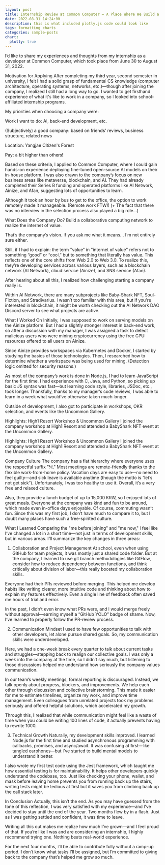 ```yaml
---
layout: post
title: Internship Review at Common Computer – A Place Where We Build a Valuable Internet
date: 2022-08-31 14:24:00
description: this is what included plotly.js code could look like
tags: formatting charts
categories: sample-posts
chart:
  plotly: true
---
```


I’d like to share my experiences and thoughts from my internship as a developer at Common Computer, which took place from June 30 to August 31, 2022.

Motivation for Applying
After completing my third year, second semester in university, I felt I had a solid grasp of fundamental CS knowledge (computer architecture, operating systems, networks, etc.)—though after joining the company, I realized I still had a long way to go. I wanted to get firsthand experience of what it's like to work in a company, so I looked into school-affiliated internship programs.

My priorities when choosing a company were:

Work I want to do: AI, back-end development, etc.

(Subjectively) a good company: based on friends’ reviews, business structure, related news

Location: Yangjae Citizen's Forest

Pay: a bit higher than others!

Based on these criteria, I applied to Common Computer, where I could gain hands-on experience deploying fine-tuned open-source AI models on their in-house platform. I was also drawn to the company’s focus on new business areas like metaverse, blockchain, and AI. They had already completed their Series B funding and operated platforms like AI Network, Ainize, and Afan, suggesting lots of opportunities to learn.

Although it took an hour by bus to get to the office, the option to work remotely made it manageable. (Remote work FTW!)
(+ The fact that there was no interview in the selection process also played a big role...)

What Does the Company Do?
Build a collaborative computing network to realize the internet of value.

That’s the company’s vision. If you ask me what it means… I’m not entirely sure either.

Still, if I had to explain: the term "value" in "internet of value" refers not to something “good” or “cool,” but to something that literally has value. This reflects one of the core shifts from Web 2.0 to Web 3.0. To realize this, they’re developing services across various layers, such as a blockchain network (AI Network), cloud service (Ainize), and SNS service (Afan).

After hearing about all this, I realized how challenging starting a company really is.

Within AI Network, there are many subprojects like Baby-Shark NFT, Soul-Fiction, and Stradivarius. I wasn’t too familiar with this area, but if you're interested in blockchain, it might be worth checking out the AI Network DAO Discord server to see what projects are active.

What I Worked On
Initially, I was supposed to work on serving models on the Ainize platform. But I had a slightly stronger interest in back-end work, so after a discussion with my manager, I was assigned a task to detect malicious users who were mining cryptocurrency using the free GPU resources offered to all users on Ainize.

Since Ainize provides workspaces via Kubernetes and Docker, I started by studying the basics of those technologies. Then, I researched how to determine whether a workspace was being used for mining. (Detection logic omitted for security reasons.)

As most of the company’s work is done in Node.js, I had to learn JavaScript for the first time. I had experience with C, Java, and Python, so picking up basic JS syntax was fast—but learning code style, libraries, JSDoc, etc., took longer. Thankfully, thanks to my manager’s code reviews, I was able to learn in a week what would’ve otherwise taken much longer.

Outside of development, I also got to participate in workshops, OKR selection, and events like the Uncommon Gallery.

Highlights: High1 Resort Workshop & Uncommon Gallery
I joined the company workshop at High1 Resort and attended a BabyShark NFT event at the Uncommon Gallery.

Highlights: High1 Resort Workshop & Uncommon Gallery
I joined the company workshop at High1 Resort and attended a BabyShark NFT event at the Uncommon Gallery.

Company Culture
The company has a flat hierarchy where everyone uses the respectful suffix "님." Most meetings are remote-friendly thanks to the flexible work-from-home policy. Vacation days are easy to use—no need to feel guilty—and sick leave is available anytime (though the motto is “let’s not get sick”). Unfortunately, I was too healthy to use it. Overall, it’s a very free and relaxed culture.

Also, they provide a lunch budget of up to 15,000 KRW, so I enjoyed lots of great meals. Everyone at the company was kind and fun to be around, which made even in-office days enjoyable. Of course, commuting wasn’t fun. Since this was my first job, I don’t have much to compare it to, but I doubt many places have such a free-spirited culture.

What I Learned
Comparing the "me before joining" and "me now," I feel like I’ve changed a lot in a short time—not just in terms of development skills, but in various areas. I’ll summarize the key changes in three areas:

1. Collaboration and Project Management
   At school, even when using GitHub for team projects, it was mostly just a shared code folder. But at the company, I learned to use git branch methodologies like GitFlow, consider how to reduce dependency between functions, and think critically about division of labor—this really boosted my collaboration skills.

Everyone had their PRs reviewed before merging. This helped me develop habits like writing clearer, more intuitive code and thinking about how to explain my features effectively. Even a single line of feedback often saved me hours of trial and error.

In the past, I didn’t even know what PRs were, and I would merge freely without approval—earning myself a “GitHub YOLO” badge of shame. Now, I’ve learned to properly follow the PR-review process.

2. Communication Mindset
   I used to have few opportunities to talk with other developers, let alone pursue shared goals. So, my communication skills were underdeveloped.

Here, we had a one-week break every quarter to talk about current tasks and struggles—stepping back to realign our collective goals. I was only a week into the company at the time, so I didn’t say much, but listening to those discussions helped me understand how seriously the company values communication.

In our team’s weekly meetings, formal reporting is discouraged. Instead, we talk openly about progress, blockers, and improvements. We help each other through discussion and collective brainstorming. This made it easier for me to estimate timelines, organize my work, and improve time management. Even colleagues from unrelated projects took my problems seriously and offered helpful solutions, which accelerated my growth.

Through this, I realized that while communication might feel like a waste of time when you could be writing 100 lines of code, it actually prevents having to rewrite 1000.

3. Technical Growth
   Naturally, my development skills improved. I learned Node.js for the first time and studied asynchronous programming with callbacks, promises, and async/await. It was confusing at first—like tangled earphones—but I’ve started to build mental models to understand it better.

I also wrote my first test code using the Jest framework, which taught me how essential testing is for maintainability. It helps other developers quickly understand the codebase, too. Just like checking your phone, wallet, and mask before leaving home prevents you from running back up the stairs, writing tests might be tedious at first but it saves you from climbing back up the call stack later.

In Conclusion
Actually, this isn’t the end. As you may have guessed from the tone of this reflection, I was very satisfied with my experience—and I’ve decided to stay until the end of the year. Two months flew by in a flash. Just as I was getting settled and confident, it was time to leave.

Writing all this out makes me realize how much I’ve grown—and I feel proud of that. If you’re like I was and are considering an internship, I highly recommend trying one. Nothing beats real-world experience.

For the next four months, I’ll be able to contribute fully without a ramp-up period. I don’t know what tasks I’ll be assigned, but I’m committed to giving back to the company that’s helped me grow so much.

